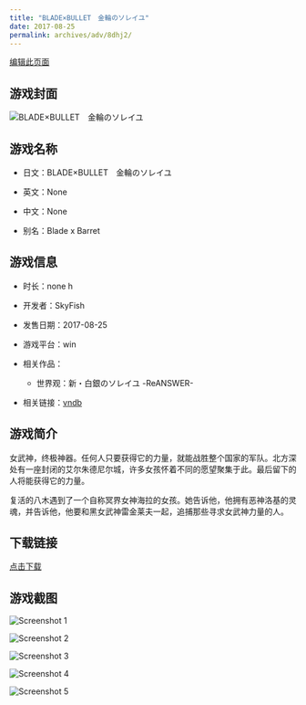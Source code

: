 ```yaml
---
title: "BLADE×BULLET　金輪のソレイユ"
date: 2017-08-25
permalink: archives/adv/8dhj2/
---
```

[编辑此页面](https://github.com/ACG-3/ADV3-source/blob/main/source/_posts/BLADE%C3%97BULLET%E3%80%80%E9%87%91%E8%BC%AA%E3%81%AE%E3%82%BD%E3%83%AC%E3%82%A4%E3%83%A6.md)

## 游戏封面

![BLADE×BULLET　金輪のソレイユ](https://pan.timero.xyz/d/onedrive/img_lib_001/BLADE%C3%97BULLET%E3%80%80%E9%87%91%E8%BC%AA%E3%81%AE%E3%82%BD%E3%83%AC%E3%82%A4%E3%83%A6_cover.avif)


## 游戏名称

- 日文：BLADE×BULLET　金輪のソレイユ
- 英文：None
- 中文：None

- 别名：Blade x Barret


## 游戏信息

- 时长：none h
- 开发者：SkyFish
- 发售日期：2017-08-25
- 游戏平台：win
- 相关作品：
   - 世界观：新・白銀のソレイユ -ReANSWER-

- 相关链接：[vndb](https://vndb.org/v21068)


## 游戏简介

女武神，终极神器。任何人只要获得它的力量，就能战胜整个国家的军队。北方深处有一座封闭的艾尔朱德尼尔城，许多女孩怀着不同的愿望聚集于此。最后留下的人将能获得它的力量。

复活的八木遇到了一个自称冥界女神海拉的女孩。她告诉他，他拥有恶神洛基的灵魂，并告诉他，他要和黑女武神雷金莱夫一起，追捕那些寻求女武神力量的人。




## 下载链接

[点击下载](https://pan.timero.xyz/onedrive/adv_lib_001/BLADE%C3%97BULLET%E3%80%80%E9%87%91%E8%BC%AA%E3%81%AE%E3%82%BD%E3%83%AC%E3%82%A4%E3%83%A6)


## 游戏截图


![Screenshot 1](https://pan.timero.xyz/d/onedrive/img_lib_001/BLADE%C3%97BULLET%E3%80%80%E9%87%91%E8%BC%AA%E3%81%AE%E3%82%BD%E3%83%AC%E3%82%A4%E3%83%A6_Screenshot_1.avif)

![Screenshot 2](https://pan.timero.xyz/d/onedrive/img_lib_001/BLADE%C3%97BULLET%E3%80%80%E9%87%91%E8%BC%AA%E3%81%AE%E3%82%BD%E3%83%AC%E3%82%A4%E3%83%A6_Screenshot_2.avif)

![Screenshot 3](https://pan.timero.xyz/d/onedrive/img_lib_001/BLADE%C3%97BULLET%E3%80%80%E9%87%91%E8%BC%AA%E3%81%AE%E3%82%BD%E3%83%AC%E3%82%A4%E3%83%A6_Screenshot_3.avif)

![Screenshot 4](https://pan.timero.xyz/d/onedrive/img_lib_001/BLADE%C3%97BULLET%E3%80%80%E9%87%91%E8%BC%AA%E3%81%AE%E3%82%BD%E3%83%AC%E3%82%A4%E3%83%A6_Screenshot_4.avif)

![Screenshot 5](https://pan.timero.xyz/d/onedrive/img_lib_001/BLADE%C3%97BULLET%E3%80%80%E9%87%91%E8%BC%AA%E3%81%AE%E3%82%BD%E3%83%AC%E3%82%A4%E3%83%A6_Screenshot_5.avif)

